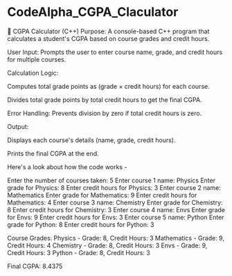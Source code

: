 # CodeAlpha_CGPA_Claculator

📘 CGPA Calculator (C++) Purpose: A console-based C++ program that calculates a student's CGPA based on course grades and credit hours.

User Input: Prompts the user to enter course name, grade, and credit hours for multiple courses.

Calculation Logic:

Computes total grade points as (grade × credit hours) for each course.

Divides total grade points by total credit hours to get the final CGPA.

Error Handling: Prevents division by zero if total credit hours is zero.

Output:

Displays each course's details (name, grade, credit hours).

Prints the final CGPA at the end.

Here's a look about how the code works -

Enter the number of courses taken: 5 Enter course 1 name: Physics Enter grade for Physics: 8 Enter credit hours for Physics: 3 Enter course 2 name: Mathematics Enter grade for Mathematics: 9 Enter credit hours for Mathematics: 4 Enter course 3 name: Chemistry Enter grade for Chemistry: 8 Enter credit hours for Chemistry: 3 Enter course 4 name: Envs Enter grade for Envs: 9 Enter credit hours for Envs: 3 Enter course 5 name: Python Enter grade for Python: 8 Enter credit hours for Python: 3

Course Grades: Physics - Grade: 8, Credit Hours: 3 Mathematics - Grade: 9, Credit Hours: 4 Chemistry - Grade: 8, Credit Hours: 3 Envs - Grade: 9, Credit Hours: 3 Python - Grade: 8, Credit Hours: 3

Final CGPA: 8.4375
